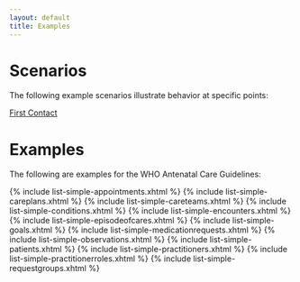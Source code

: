 ```yaml
---
layout: default
title: Examples
---
```


# Scenarios

The following example scenarios illustrate behavior at specific points:

[First Contact](examples-first-contact.html)

# Examples

The following are examples for the WHO Antenatal Care Guidelines:

{% include list-simple-appointments.xhtml %}
{% include list-simple-careplans.xhtml %}
{% include list-simple-careteams.xhtml %}
{% include list-simple-conditions.xhtml %}
{% include list-simple-encounters.xhtml %}
{% include list-simple-episodeofcares.xhtml %}
{% include list-simple-goals.xhtml %}
{% include list-simple-medicationrequests.xhtml %}
{% include list-simple-observations.xhtml %}
{% include list-simple-patients.xhtml %}
{% include list-simple-practitioners.xhtml %}
{% include list-simple-practitionerroles.xhtml %}
{% include list-simple-requestgroups.xhtml %}

